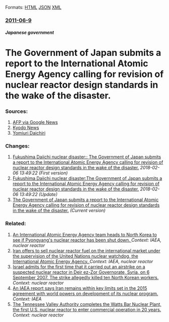 
Formats: [HTML](/news/2011/06/9/the-government-of-japan-submits-a-report-to-the-international-atomic-energy-agency-calling-for-revision-of-nuclear-reactor-design-standards.html)  [JSON](/news/2011/06/9/the-government-of-japan-submits-a-report-to-the-international-atomic-energy-agency-calling-for-revision-of-nuclear-reactor-design-standards.json)  [XML](/news/2011/06/9/the-government-of-japan-submits-a-report-to-the-international-atomic-energy-agency-calling-for-revision-of-nuclear-reactor-design-standards.xml)  

### [2011-06-9](/news/2011/06/9/index.md)

##### Japanese government
# The Government of Japan submits a report to the International Atomic Energy Agency calling for revision of nuclear reactor design standards in the wake of the disaster.




### Sources:

1. [AFP via Google News](http://www.google.com/hostednews/afp/article/ALeqM5hN5CAoTM6uoho8Mod6VuDvwwPA7A?docId=CNG.6d7b64b15cc5338d6789f1f0d36d57e2.2c1)
2. [Kyodo News](http://english.kyodonews.jp/news/2011/06/96025.html)
3. [Yomiuri Daichiri](http://www.yomiuri.co.jp/dy/national/T110608006170.htm)

### Changes:

1. [Fukushima Daiichi nuclear disaster:: The Government of Japan submits a report to the International Atomic Energy Agency calling for revision of nuclear reactor design standards in the wake of the disaster.](/news/2011/06/9/fukushima-daiichi-nuclear-disaster-the-government-of-japan-submits-a-report-to-the-international-atomic-energy-agency-calling-for-revision.md) _2018-02-06 13:49:22 (First version)_
2. [Fukushima Daiichi nuclear disaster:The Government of Japan submits a report to the International Atomic Energy Agency calling for revision of nuclear reactor design standards in the wake of the disaster.](/news/2011/06/9/fukushima-daiichi-nuclear-disaster-pthe-government-of-japan-submits-a-report-to-the-international-atomic-energy-agency-calling-for-revision.md) _2018-02-06 13:49:22 (Update)_
2. [The Government of Japan submits a report to the International Atomic Energy Agency calling for revision of nuclear reactor design standards in the wake of the disaster.](/news/2011/06/9/the-government-of-japan-submits-a-report-to-the-international-atomic-energy-agency-calling-for-revision-of-nuclear-reactor-design-standards.md) _(Current version)_

### Related:

1. [ An International Atomic Energy Agency team heads to North Korea to see if Pyongyang's nuclear reactor has been shut down. ](/news/2007/06/26/an-international-atomic-energy-agency-team-heads-to-north-korea-to-see-if-pyongyang-s-nuclear-reactor-has-been-shut-down.md) _Context: IAEA, nuclear reactor_
2. [ Iran offers to sell nuclear reactor fuel on the international market under the supervision of the United Nations nuclear watchdog, the International Atomic Energy Agency. ](/news/2004/02/15/iran-offers-to-sell-nuclear-reactor-fuel-on-the-international-market-under-the-supervision-of-the-united-nations-nuclear-watchdog-the-inte.md) _Context: IAEA, nuclear reactor_
3. [Israel admits for the first time that it carried out an airstrike on a suspected nuclear reactor in Deir ez-Zor Governorate, Syria, on 6 September 2007. The strike allegedly killed ten North Korean workers. ](/news/2018/03/21/israel-admits-for-the-first-time-that-it-carried-out-an-airstrike-on-a-suspected-nuclear-reactor-in-deir-ez-zor-governorate-syria-on-6-sep.md) _Context: nuclear reactor_
4. [An IAEA report says Iran remains within key limits set in the 2015 agreement with world powers on development of its nuclear program. ](/news/2017/08/31/an-iaea-report-says-iran-remains-within-key-limits-set-in-the-2015-agreement-with-world-powers-on-development-of-its-nuclear-program.md) _Context: IAEA_
5. [The Tennessee Valley Authority completes the Watts Bar Nuclear Plant, the first U.S. nuclear reactor to enter commercial operation in 20 years. ](/news/2016/10/21/the-tennessee-valley-authority-completes-the-watts-bar-nuclear-plant-the-first-u-s-nuclear-reactor-to-enter-commercial-operation-in-20-yea.md) _Context: nuclear reactor_
